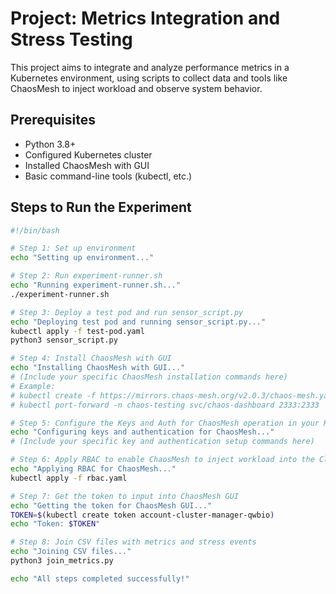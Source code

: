 # Project: Metrics Integration and Stress Testing

This project aims to integrate and analyze performance metrics in a Kubernetes environment, using scripts to collect data and tools like ChaosMesh to inject workload and observe system behavior.

## Prerequisites

- Python 3.8+
- Configured Kubernetes cluster
- Installed ChaosMesh with GUI
- Basic command-line tools (kubectl, etc.)

## Steps to Run the Experiment

```bash
#!/bin/bash

# Step 1: Set up environment
echo "Setting up environment..."

# Step 2: Run experiment-runner.sh
echo "Running experiment-runner.sh..."
./experiment-runner.sh

# Step 3: Deploy a test pod and run sensor_script.py
echo "Deploying test pod and running sensor_script.py..."
kubectl apply -f test-pod.yaml
python3 sensor_script.py

# Step 4: Install ChaosMesh with GUI
echo "Installing ChaosMesh with GUI..."
# (Include your specific ChaosMesh installation commands here)
# Example:
# kubectl create -f https://mirrors.chaos-mesh.org/v2.0.3/chaos-mesh.yaml
# kubectl port-forward -n chaos-testing svc/chaos-dashboard 2333:2333

# Step 5: Configure the Keys and Auth for ChaosMesh operation in your Kubernetes Cluster
echo "Configuring keys and authentication for ChaosMesh..."
# (Include your specific key and authentication setup commands here)

# Step 6: Apply RBAC to enable ChaosMesh to inject workload into the Cluster
echo "Applying RBAC for ChaosMesh..."
kubectl apply -f rbac.yaml

# Step 7: Get the token to input into ChaosMesh GUI
echo "Getting the token for ChaosMesh GUI..."
TOKEN=$(kubectl create token account-cluster-manager-qwbio)
echo "Token: $TOKEN"

# Step 8: Join CSV files with metrics and stress events
echo "Joining CSV files..."
python3 join_metrics.py

echo "All steps completed successfully!"

